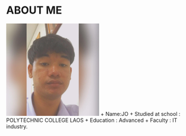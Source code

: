# ABOUT ME
<img src='/img/jo.jpg' width='250'>
+ Name:JO
+ Studied at school : POLYTECHNIC COLLEGE LAOS
+ Education : Advanced
+ Faculty : IT industry.